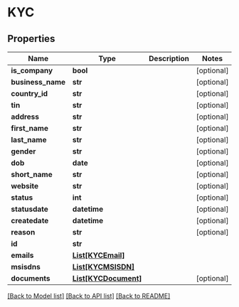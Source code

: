 # KYC

## Properties
Name | Type | Description | Notes
------------ | ------------- | ------------- | -------------
**is_company** | **bool** |  | [optional] 
**business_name** | **str** |  | [optional] 
**country_id** | **str** |  | [optional] 
**tin** | **str** |  | [optional] 
**address** | **str** |  | [optional] 
**first_name** | **str** |  | [optional] 
**last_name** | **str** |  | [optional] 
**gender** | **str** |  | [optional] 
**dob** | **date** |  | [optional] 
**short_name** | **str** |  | [optional] 
**website** | **str** |  | [optional] 
**status** | **int** |  | [optional] 
**statusdate** | **datetime** |  | [optional] 
**createdate** | **datetime** |  | [optional] 
**reason** | **str** |  | [optional] 
**id** | **str** |  | 
**emails** | [**List[KYCEmail]**](KYCEmail.md) |  | 
**msisdns** | [**List[KYCMSISDN]**](KYCMSISDN.md) |  | 
**documents** | [**List[KYCDocument]**](KYCDocument.md) |  | [optional] 

[[Back to Model list]](../README.md#documentation-for-models) [[Back to API list]](../README.md#documentation-for-api-endpoints) [[Back to README]](../README.md)


